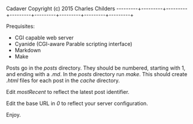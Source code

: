 Cadaver                                      Copyright (c) 2015 Charles Childers
---------+---------+---------+---------+---------+---------+---------+---------+

Prequisites:

* CGI capable web server
* Cyanide (CGI-aware Parable scripting interface)
* Markdown
* Make

Posts go in the *posts* directory. They should be numbered, starting with 1,
and ending with a *.md*. In the *posts* directory run *make*. This should
create *.html* files for each post in the *cache* directory.

Edit *mostRecent* to reflect the latest post identifier.

Edit the base URL in *0* to reflect your server configuration.

Enjoy.

